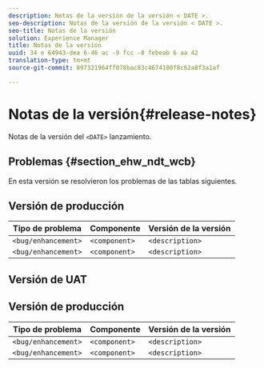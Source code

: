 ```yaml
---
description: Notas de la versión de la versión < DATE >.
seo-description: Notas de la versión de la versión < DATE >.
seo-title: Notas de la versión
solution: Experience Manager
title: Notas de la versión
uuid: 34 e 64943-dea 6-46 ac -9 fcc -8 febeab 6 aa 42
translation-type: tm+mt
source-git-commit: 097321964ff078bac83c4674100f8c62a8f3a1af

---
```



# Notas de la versión{#release-notes}

Notas de la versión del `<DATE>` lanzamiento.

<!--- remove the carets and the quotes and fill in with actual values--->

## Problemas {#section_ehw_ndt_wcb}

En esta versión se resolvieron los problemas de las tablas siguientes.

## Versión de producción

| **Tipo de problema** | **Componente** | **Versión de la versión** |
|---|---|---|
| `<bug/enhancement>` | `<component>` | `<description>` |
| `<bug/enhancement>` | `<component>` | `<description>` |


## Versión de UAT

## Versión de producción

| **Tipo de problema** | **Componente** | **Versión de la versión** |
|---|---|---|
| `<bug/enhancement>` | `<component>` | `<description>` |
| `<bug/enhancement>` | `<component>` | `<description>` |
